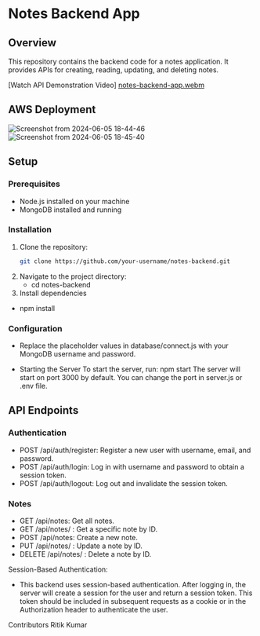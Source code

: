 # Notes Backend App

## Overview
This repository contains the backend code for a notes application. It provides APIs for creating, reading, updating, and deleting notes.

[Watch API Demonstration Video] [notes-backend-app.webm](https://github.com/360Ritik/notes-backend-app/assets/93071300/b076edba-9254-4824-93b5-ff4f87349885)

## AWS Deployment 
![Screenshot from 2024-06-05 18-44-46](https://github.com/360Ritik/notes-backend-app/assets/93071300/580ed8e5-3412-4d20-bd99-fc324f4cb581)
![Screenshot from 2024-06-05 18-45-40](https://github.com/360Ritik/notes-backend-app/assets/93071300/cfb413f9-b63b-46f1-8f95-d61e3c72b241)

## Setup

### Prerequisites
- Node.js installed on your machine
- MongoDB installed and running

### Installation
1. Clone the repository: 
   ```bash
   git clone https://github.com/your-username/notes-backend.git
2. Navigate to the project directory:
   - cd notes-backend
3.  Install dependencies
   - npm install
    
### Configuration
- Replace the placeholder values in database/connect.js with your MongoDB username and password.
  
- Starting the Server
To start the server, run:
   npm start
The server will start on port 3000 by default. You can change the port in server.js or .env file.

## API Endpoints

### Authentication
- POST /api/auth/register: Register a new user with username, email, and password.
- POST /api/auth/login: Log in with username and password to obtain a session token.
- POST /api/auth/logout: Log out and invalidate the session token.

### Notes
- GET /api/notes: Get all notes.
- GET /api/notes/
: Get a specific note by ID.
- POST /api/notes: Create a new note.
- PUT /api/notes/
: Update a note by ID.
- DELETE /api/notes/
: Delete a note by ID.


Session-Based Authentication: 
- This backend uses session-based authentication. After logging in, the server will create a session for the user and return a session token. This token should be included in subsequent requests as a cookie or in the Authorization header to authenticate the user.

Contributors
Ritik Kumar


   




    
    
   
